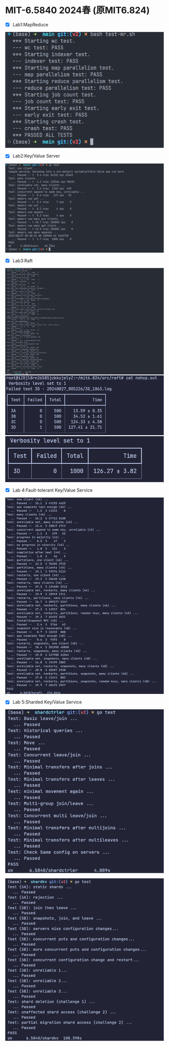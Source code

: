 # MIT-6.5840 2024春 (原MIT6.824)

- [x] Lab1:MapReduce

![lab1](docs/Lab1.png)

- [x] Lab2:Key/Value Server

![lab2](docs/Lab2.png)

- [x] Lab3:Raft

![lab3](docs/Lab3.png)
![lab3-1](docs/Lab3-1.png)
![lab3-2](docs/Lab3-2.png)

- [x] Lab 4:Fault-tolerant Key/Value Service

![lab4](docs/Lab4.png)

- [x] Lab 5:Sharded Key/Value Service

![lab5A](docs/Lab5A.png)

![lab5B](docs/Lab5B.png)
